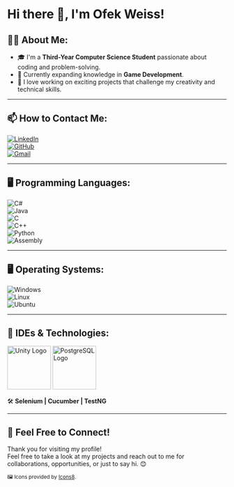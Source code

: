 # Hi there 👋, I'm Ofek Weiss!

## 🧑‍💻 About Me:
- 🎓 I'm a **Third-Year Computer Science Student** passionate about coding and problem-solving.
- 🌱 Currently expanding knowledge in **Game Development**.
- 🚀 I love working on exciting projects that challenge my creativity and technical skills.

---

## 📫 How to Contact Me:
[![LinkedIn](https://img.icons8.com/?size=100&id=13930&format=png&color=000000)](https://linkedin.com/in/ofek-weiss)  
[![GitHub](https://img.icons8.com/?size=100&id=AZOZNnY73haj&format=png&color=000000)](https://github.com/Ofek-Weiss)  
[![Gmail](https://img.icons8.com/?size=100&id=P7UIlhbpWzZm&format=png&color=000000)](mailto:ofekweiss3@gmail.com)  

---

## 🖥️ Programming Languages:
![C#](https://img.icons8.com/?size=100&id=55251&format=png&color=000000)  
![Java](https://img.icons8.com/?size=100&id=13679&format=png&color=000000)  
![C](https://img.icons8.com/?size=100&id=40670&format=png&color=000000)  
![C++](https://img.icons8.com/?size=100&id=40669&format=png&color=000000)  
![Python](https://img.icons8.com/?size=100&id=13441&format=png&color=000000)  
![Assembly](https://img.icons8.com/?size=100&id=gVK745a4Vaur&format=png&color=000000)  

---

## 🖥️ Operating Systems:
![Windows](https://img.icons8.com/?size=100&id=108792&format=png&color=000000)  
![Linux](https://img.icons8.com/?size=100&id=HF4xGsjDERHf&format=png&color=000000)  
![Ubuntu](https://img.icons8.com/?size=100&id=63208&format=png&color=000000)  

---

## 🔧 IDEs & Technologies:
<img src="https://cdn.worldvectorlogo.com/logos/unity-69.svg" alt="Unity Logo" width="100">  
<img src="https://upload.wikimedia.org/wikipedia/commons/2/29/Postgresql_elephant.svg" alt="PostgreSQL Logo" width="100">  

🛠️ **Selenium | Cucumber | TestNG**  

---

## 💬 Feel Free to Connect!
Thank you for visiting my profile!  
Feel free to take a look at my projects and reach out to me for collaborations, opportunities, or just to say hi. 😊  

<sub>🖼️ Icons provided by <a href="https://icons8.com" target="_blank">Icons8</a>.</sub>
